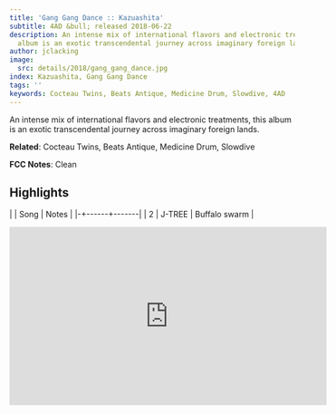 ```yaml
---
title: 'Gang Gang Dance :: Kazuashita'
subtitle: 4AD &bull; released 2018-06-22
description: An intense mix of international flavors and electronic treatments, this
  album is an exotic transcendental journey across imaginary foreign lands.
author: jclacking
image:
  src: details/2018/gang_gang_dance.jpg
index: Kazuashita, Gang Gang Dance
tags: ''
keywords: Cocteau Twins, Beats Antique, Medicine Drum, Slowdive, 4AD
---
```

An intense mix of international flavors and electronic treatments, this album is an exotic transcendental journey across imaginary foreign lands.<!--more-->

**Related**: Cocteau Twins, Beats Antique, Medicine Drum, Slowdive

**FCC Notes**: Clean

## Highlights

| | Song | Notes |
|-+------+-------|
| 2 | J-TREE | Buffalo swarm |

<div class="tlo-detail-video"><iframe width="560" height="315" src="https://www.youtube.com/embed/n8uWfxhdaek" frameborder="0" allow="autoplay; encrypted-media" allowfullscreen></iframe></div>

